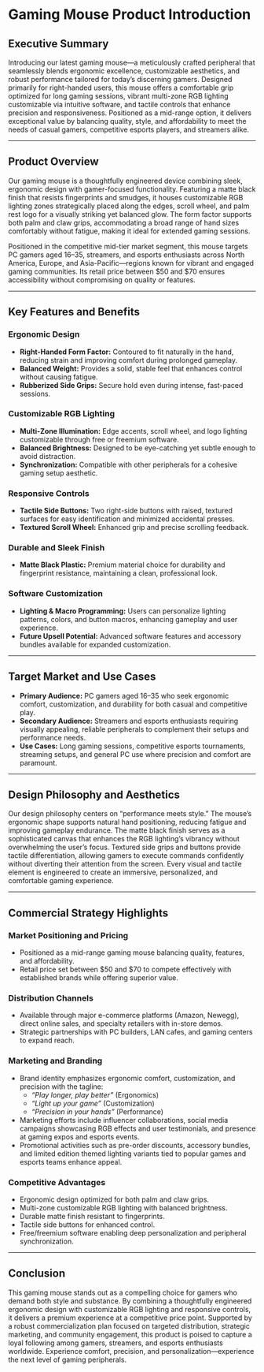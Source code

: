 # Gaming Mouse Product Introduction

## Executive Summary  
Introducing our latest gaming mouse—a meticulously crafted peripheral that seamlessly blends ergonomic excellence, customizable aesthetics, and robust performance tailored for today’s discerning gamers. Designed primarily for right-handed users, this mouse offers a comfortable grip optimized for long gaming sessions, vibrant multi-zone RGB lighting customizable via intuitive software, and tactile controls that enhance precision and responsiveness. Positioned as a mid-range option, it delivers exceptional value by balancing quality, style, and affordability to meet the needs of casual gamers, competitive esports players, and streamers alike.

---

## Product Overview  
Our gaming mouse is a thoughtfully engineered device combining sleek, ergonomic design with gamer-focused functionality. Featuring a matte black finish that resists fingerprints and smudges, it houses customizable RGB lighting zones strategically placed along the edges, scroll wheel, and palm rest logo for a visually striking yet balanced glow. The form factor supports both palm and claw grips, accommodating a broad range of hand sizes comfortably without fatigue, making it ideal for extended gaming sessions.

Positioned in the competitive mid-tier market segment, this mouse targets PC gamers aged 16–35, streamers, and esports enthusiasts across North America, Europe, and Asia-Pacific—regions known for vibrant and engaged gaming communities. Its retail price between $50 and $70 ensures accessibility without compromising on quality or features.

---

## Key Features and Benefits

### Ergonomic Design  
- **Right-Handed Form Factor:** Contoured to fit naturally in the hand, reducing strain and improving comfort during prolonged gameplay.  
- **Balanced Weight:** Provides a solid, stable feel that enhances control without causing fatigue.  
- **Rubberized Side Grips:** Secure hold even during intense, fast-paced sessions.

### Customizable RGB Lighting  
- **Multi-Zone Illumination:** Edge accents, scroll wheel, and logo lighting customizable through free or freemium software.  
- **Balanced Brightness:** Designed to be eye-catching yet subtle enough to avoid distraction.  
- **Synchronization:** Compatible with other peripherals for a cohesive gaming setup aesthetic.

### Responsive Controls  
- **Tactile Side Buttons:** Two right-side buttons with raised, textured surfaces for easy identification and minimized accidental presses.  
- **Textured Scroll Wheel:** Enhanced grip and precise scrolling feedback.

### Durable and Sleek Finish  
- **Matte Black Plastic:** Premium material choice for durability and fingerprint resistance, maintaining a clean, professional look.

### Software Customization  
- **Lighting & Macro Programming:** Users can personalize lighting patterns, colors, and button macros, enhancing gameplay and user experience.  
- **Future Upsell Potential:** Advanced software features and accessory bundles available for expanded customization.

---

## Target Market and Use Cases  
- **Primary Audience:** PC gamers aged 16–35 who seek ergonomic comfort, customization, and durability for both casual and competitive play.  
- **Secondary Audience:** Streamers and esports enthusiasts requiring visually appealing, reliable peripherals to complement their setups and performance needs.  
- **Use Cases:** Long gaming sessions, competitive esports tournaments, streaming setups, and general PC use where precision and comfort are paramount.

---

## Design Philosophy and Aesthetics  
Our design philosophy centers on “performance meets style.” The mouse’s ergonomic shape supports natural hand positioning, reducing fatigue and improving gameplay endurance. The matte black finish serves as a sophisticated canvas that enhances the RGB lighting’s vibrancy without overwhelming the user’s focus. Textured side grips and buttons provide tactile differentiation, allowing gamers to execute commands confidently without diverting their attention from the screen. Every visual and tactile element is engineered to create an immersive, personalized, and comfortable gaming experience.

---

## Commercial Strategy Highlights

### Market Positioning and Pricing  
- Positioned as a mid-range gaming mouse balancing quality, features, and affordability.  
- Retail price set between $50 and $70 to compete effectively with established brands while offering superior value.

### Distribution Channels  
- Available through major e-commerce platforms (Amazon, Newegg), direct online sales, and specialty retailers with in-store demos.  
- Strategic partnerships with PC builders, LAN cafes, and gaming centers to expand reach.

### Marketing and Branding  
- Brand identity emphasizes ergonomic comfort, customization, and precision with the tagline:  
  - *“Play longer, play better”* (Ergonomics)  
  - *“Light up your game”* (Customization)  
  - *“Precision in your hands”* (Performance)  
- Marketing efforts include influencer collaborations, social media campaigns showcasing RGB effects and user testimonials, and presence at gaming expos and esports events.  
- Promotional activities such as pre-order discounts, accessory bundles, and limited edition themed lighting variants tied to popular games and esports teams enhance appeal.

### Competitive Advantages  
- Ergonomic design optimized for both palm and claw grips.  
- Multi-zone customizable RGB lighting with balanced brightness.  
- Durable matte finish resistant to fingerprints.  
- Tactile side buttons for enhanced control.  
- Free/freemium software enabling deep personalization and peripheral synchronization.

---

## Conclusion  
This gaming mouse stands out as a compelling choice for gamers who demand both style and substance. By combining a thoughtfully engineered ergonomic design with customizable RGB lighting and responsive controls, it delivers a premium experience at a competitive price point. Supported by a robust commercialization plan focused on targeted distribution, strategic marketing, and community engagement, this product is poised to capture a loyal following among gamers, streamers, and esports enthusiasts worldwide. Experience comfort, precision, and personalization—experience the next level of gaming peripherals.